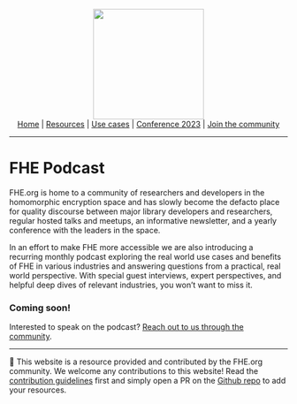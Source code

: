 <!-- Main header navigation -->
<p align="center">
  <img width="200" src="https://user-images.githubusercontent.com/5758427/180978488-db825482-5a58-4c7c-9589-c494a6f0be04.png"><br/>
  <a href="https://fhe-org.github.io">Home</a> | <a href="https://fhe-org.github.io/resources">Resources</a> | <a href="https://fhe-org.github.io/use-cases">Use cases</a> | <a href="https://fhe-org.github.io/conferences/conference-2023/home">Conference 2023</a> | <a href="https://fhe-org.github.io/community">Join the community</a>
</p>
<hr/>
<!-- /Main header navigation -->

# FHE Podcast

FHE.org is home to a community of researchers and developers in the homomorphic encryption space and has slowly become the defacto place for quality discourse between major library developers and researchers, regular hosted talks and meetups, an informative newsletter, and a yearly conference with the leaders in the space. 

In an effort to make FHE more accessible we are also introducing a recurring monthly podcast exploring the real world use cases and benefits of FHE in various industries and answering questions from a practical, real world perspective. With special guest interviews, expert perspectives, and helpful deep dives of relevant industries, you won’t want to miss it.

### Coming soon!

Interested to speak on the podcast? <a href="https://fhe.org/community">Reach out to us through the community</a>. 

<!--- Footer --->
<hr />
💙 This website is a resource provided and contributed by the FHE.org community. We welcome any contributions to this website! Read the <a href="https://fhe-org.github.io/contrib">contribution guidelines</a> first and simply open a PR on the <a href="https://github.com/fhe-org/fhe-org">Github repo</a> to add your resources.
